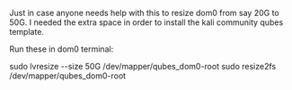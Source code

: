 Just in case anyone needs help with this to resize dom0 from say 20G to 50G. I needed the extra space in order to install the kali community qubes template.

Run these in dom0 terminal:

sudo lvresize --size 50G /dev/mapper/qubes_dom0-root
sudo resize2fs /dev/mapper/qubes_dom0-root